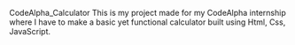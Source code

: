 CodeAlpha_Calculator
This is my project made for my CodeAlpha internship where I have to make a basic yet functional calculator built using Html, Css, JavaScript.
